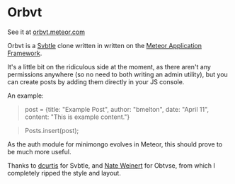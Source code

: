 Orbvt
====
See it at [orbvt.meteor.com](http://orbvt.meteor.com)

Orbvt is a [Svbtle](http://svbtle.com/) clone written in written on the [Meteor Application Framework](http://meteor.com).  

It's a little bit on the ridiculous side at the moment, as there aren't any permissions anywhere (so no need to both writing an admin utility), but you can create posts by adding them directly in your JS console.  

An example: 
> post = {title: "Example Post", author: "bmelton", date: "April 11", content: "This is example content."}

> Posts.insert(post);

As the auth module for minimongo evolves in Meteor, this should prove to be much more useful. 

Thanks to [dcurtis](http://dcurt.is/) for Svbtle, and [Nate Weinert](http://natewienert.com/) for Obtvse, from which I completely ripped the style and layout.


